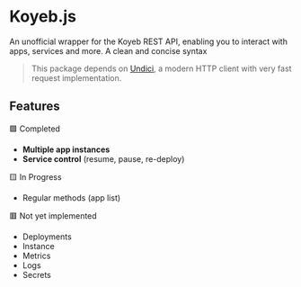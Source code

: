 # Koyeb.js
 An unofficial wrapper for the Koyeb REST API, enabling you to interact with apps, services and more.
 A clean and concise syntax 
 
 > This package depends on [Undici](https://npmjs.com/package/undici), a modern HTTP client with very fast request implementation.

## Features
🟩 Completed
  - **Multiple app instances** <br>
  - **Service control** (resume, pause, re-deploy)<br>
  
🟨 In Progress
  - Regular methods (app list)<br>

🟥 Not yet implemented
- Deployments <br>
- Instance <br>
- Metrics <br>
- Logs <br>
- Secrets
